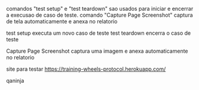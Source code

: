 comandos "test setup" e "test teardown" sao usados para iniciar e encerrar a execusao de caso de teste.
comando  "Capture Page Screenshot" captura de tela automaticamente e anexa no relatorio

test setup executa um novo caso de teste 
test teardown encerra o caso de teste

 Capture Page Screenshot   captura uma imagem e anexa automaticamente no relatorio

 site para testar 
 https://training-wheels-protocol.herokuapp.com/

 qaninja


